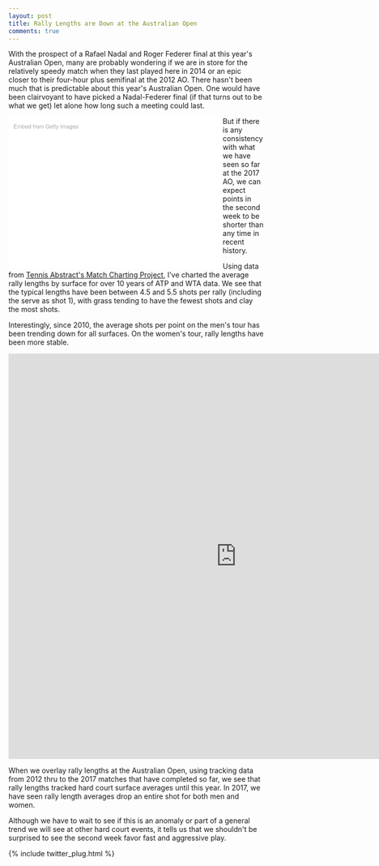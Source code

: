 ```yaml
---
layout: post
title: Rally Lengths are Down at the Australian Open
comments: true
---
```


With the prospect of a Rafael Nadal and Roger Federer final at this year's Australian Open, many are probably wondering if we are in store for the relatively speedy match when they last played here in 2014 or an epic closer to their four-hour plus semifinal at the 2012 AO. There hasn't been much that is predictable about this year's Australian Open. One would have been clairvoyant to have picked a Nadal-Federer final (if that turns out to be what we get) let alone how long such a meeting could last.

<div class="getty embed image" style="background-color:#fff;display:inline-block;font-family:'Helvetica Neue',Helvetica,Arial,sans-serif;color:#a7a7a7;font-size:11px;width:80%;max-width:594px;float:left;padding:2%;"><div style="padding:0;margin:0;text-align:left;"><a href="http://www.gettyimages.com/detail/137767163" target="_blank" style="color:#a7a7a7;text-decoration:none;font-weight:normal !important;border:none;display:inline-block;">Embed from Getty Images</a></div><div style="overflow:hidden;position:relative;height:0;padding:65.319865% 0 0 0;width:100%;"><iframe src="//embed.gettyimages.com/embed/137767163?et=fg9VtWDQRpdLnaoGZVN_jg&viewMoreLink=on&sig=ZTV636iyZvzvnIPugcwg8h8iD5a0FjjjNwVLCYy5id4=&caption=true" width="594" height="388" scrolling="no" frameborder="0" style="display:inline-block;position:absolute;top:0;left:0;width:100%;height:100%;margin:0;"></iframe></div><p style="margin:0;"></p></div>

But if there is any consistency with what we have seen so far at the 2017 AO, we can expect points in the second week to be shorter than any time in recent history.  

Using data from [Tennis Abstract's Match Charting Project](http://www.tennisabstract.com/charting/meta.html), I've charted the average rally lengths by surface for over 10 years of ATP and WTA data. We see that the typical lengths have been between 4.5 and 5.5 shots per rally (including the serve as shot 1), with grass tending to have the fewest shots and clay the most shots. 

Interestingly, since 2010, the average shots per point on the men's tour has been trending down for all surfaces. On the women's tour, rally lengths have been more stable. 


<iframe width="900" height="800" frameborder="0" scrolling="no" src="https://plot.ly/~on-the-t/1101.embed"></iframe>

When we overlay rally lengths at the Australian Open, using tracking data from 2012 thru to the 2017 matches that have completed so far, we see that rally lengths tracked hard court surface averages until this year. In 2017, we have seen rally length averages drop an entire shot for both men and women. 

Although we have to wait to see if this is an anomaly or part of a general trend we will see at other hard court events, it tells us that we shouldn't be surprised to see the second week favor fast and aggressive play. 

{% include twitter_plug.html %}
